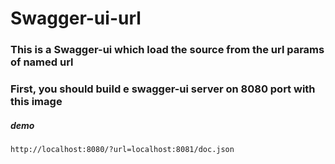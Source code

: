 # Swagger-ui-url

### This is a Swagger-ui which load the source from the url params of named url

### First, you should build e swagger-ui server on 8080 port with this image

##### demo
```.env
http://localhost:8080/?url=localhost:8081/doc.json
```
